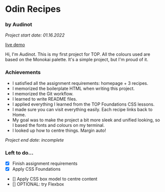 # Odin Recipes
### by Audinot
*Project start date: 01.16.2022*

[live demo](https://audinot.github.io/odin-recipes)

Hi, I'm Audinot. This is my first project for TOP. All the colours used are
based on the Monokai palette. It's a simple project, but I'm proud of it.

### Achievements
- I satisfied all the assignment requirements: homepage + 3 recipes.
- I memorized the boilerplate HTML when writing this project.
- I memorized the Git workflow.
- I learned to write README files.
- I applied everything I learned from the TOP Foundations CSS lessons.
- I made sure you can visit everything easily. Each recipe links back to Home.
- My goal was to make the project a bit more sleek and unified looking, so I
based the fonts and colours on my terminal.
- I looked up how to centre things. Margin auto!

*Project end date: incomplete*

### Left to do...
- [x] Finish assignment requirements
- [x] Apply CSS Foundations
- [] Apply CSS box model to centre content
- [] OPTIONAL: try Flexbox

